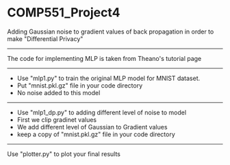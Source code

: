 # COMP551_Project4
Adding Gaussian noise to gradient values of back propagation in order to make "Differential Privacy"

******************************************************************
The code for implementing MLP is taken from Theano's tutorial page
******************************************************************
- Use "mlp1.py" to train the original MLP model for MNIST dataset.
- Put "mnist.pkl.gz" file in your code directory
- No noise added to this model

******************************************************************
- Use "mlp1_dp.py" to adding different level of noise to model
- First we clip gradinet values
- We add different level of Gaussian to Gradient values
- keep a copy of "mnist.pkl.gz" file in your code directory

******************************************************************
Use "plotter.py" to plot your final results



